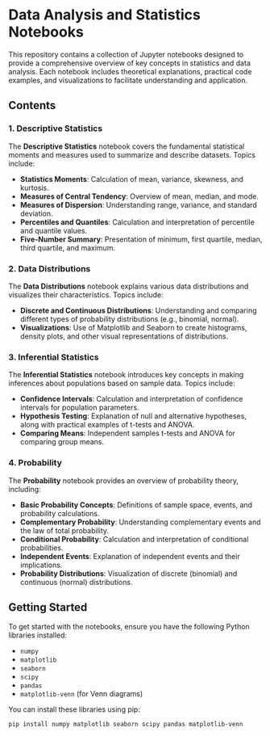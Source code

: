 # Data Analysis and Statistics Notebooks

This repository contains a collection of Jupyter notebooks designed to provide a comprehensive overview of key concepts in statistics and data analysis. Each notebook includes theoretical explanations, practical code examples, and visualizations to facilitate understanding and application.

## Contents

### 1. Descriptive Statistics
The **Descriptive Statistics** notebook covers the fundamental statistical moments and measures used to summarize and describe datasets. Topics include:
- **Statistics Moments**: Calculation of mean, variance, skewness, and kurtosis.
- **Measures of Central Tendency**: Overview of mean, median, and mode.
- **Measures of Dispersion**: Understanding range, variance, and standard deviation.
- **Percentiles and Quantiles**: Calculation and interpretation of percentile and quantile values.
- **Five-Number Summary**: Presentation of minimum, first quartile, median, third quartile, and maximum.

### 2. Data Distributions
The **Data Distributions** notebook explains various data distributions and visualizes their characteristics. Topics include:
- **Discrete and Continuous Distributions**: Understanding and comparing different types of probability distributions (e.g., binomial, normal).
- **Visualizations**: Use of Matplotlib and Seaborn to create histograms, density plots, and other visual representations of distributions.

### 3. Inferential Statistics
The **Inferential Statistics** notebook introduces key concepts in making inferences about populations based on sample data. Topics include:
- **Confidence Intervals**: Calculation and interpretation of confidence intervals for population parameters.
- **Hypothesis Testing**: Explanation of null and alternative hypotheses, along with practical examples of t-tests and ANOVA.
- **Comparing Means**: Independent samples t-tests and ANOVA for comparing group means.

### 4. Probability
The **Probability** notebook provides an overview of probability theory, including:
- **Basic Probability Concepts**: Definitions of sample space, events, and probability calculations.
- **Complementary Probability**: Understanding complementary events and the law of total probability.
- **Conditional Probability**: Calculation and interpretation of conditional probabilities.
- **Independent Events**: Explanation of independent events and their implications.
- **Probability Distributions**: Visualization of discrete (binomial) and continuous (normal) distributions.

## Getting Started

To get started with the notebooks, ensure you have the following Python libraries installed:

- `numpy`
- `matplotlib`
- `seaborn`
- `scipy`
- `pandas`
- `matplotlib-venn` (for Venn diagrams)

You can install these libraries using pip:

```bash
pip install numpy matplotlib seaborn scipy pandas matplotlib-venn
